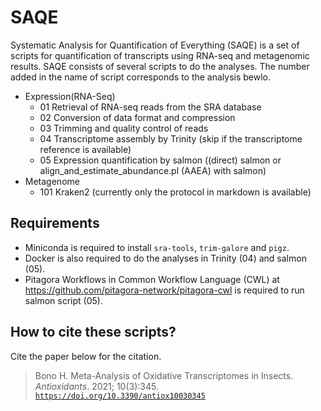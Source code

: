 # SAQE
Systematic Analysis for Quantification of Everything (SAQE) is a set of scripts for quantification of transcripts using RNA-seq and metagenomic results.
SAQE consists of several scripts to do the analyses.
The number added in the name of script corresponds to the analysis bewlo.

- Expression(RNA-Seq)
    - 01 Retrieval of RNA-seq reads from the SRA database
    - 02 Conversion of data format and compression 
    - 03 Trimming and quality control of reads
    - 04 Transcriptome assembly by Trinity (skip if the transcriptome reference is available)
    - 05 Expression quantification by salmon ((direct) salmon or align_and_estimate_abundance.pl (AAEA) with salmon)
- Metagenome
    - 101 Kraken2 (currently only the protocol in markdown is available)

## Requirements

- Miniconda is required to install `sra-tools`, `trim-galore` and `pigz`.
- Docker is also required to do the analyses in Trinity (04) and salmon (05). 
- Pitagora Workflows in Common Workflow Language (CWL) at https://github.com/pitagora-network/pitagora-cwl is required to run salmon script (05).

## How to cite these scripts?

Cite the paper below for the citation.

> Bono H. Meta-Analysis of Oxidative Transcriptomes in Insects. *Antioxidants*. 2021; 10(3):345. [`https://doi.org/10.3390/antiox10030345`](https://doi.org/10.3390/antiox10030345)
